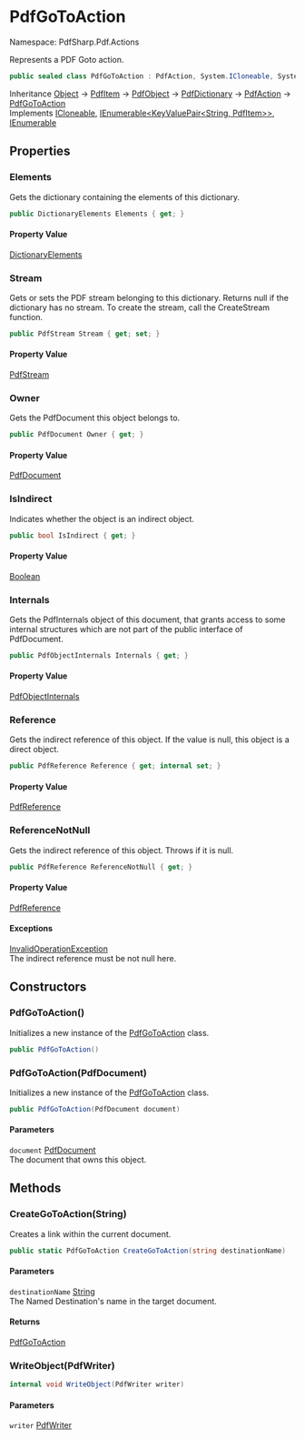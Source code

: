 # PdfGoToAction

Namespace: PdfSharp.Pdf.Actions

Represents a PDF Goto action.

```csharp
public sealed class PdfGoToAction : PdfAction, System.ICloneable, System.Collections.Generic.IEnumerable`1[[System.Collections.Generic.KeyValuePair`2[[System.String, System.Private.CoreLib, Version=6.0.0.0, Culture=neutral, PublicKeyToken=7cec85d7bea7798e],[PdfSharp.Pdf.PdfItem, PdfSharp, Version=0.1.3.0, Culture=neutral, PublicKeyToken=null]], System.Private.CoreLib, Version=6.0.0.0, Culture=neutral, PublicKeyToken=7cec85d7bea7798e]], System.Collections.IEnumerable
```

Inheritance [Object](https://docs.microsoft.com/en-us/dotnet/api/system.object) → [PdfItem](./pdfsharp.pdf.pdfitem) → [PdfObject](./pdfsharp.pdf.pdfobject) → [PdfDictionary](./pdfsharp.pdf.pdfdictionary) → [PdfAction](./pdfsharp.pdf.actions.pdfaction) → [PdfGoToAction](./pdfsharp.pdf.actions.pdfgotoaction)<br>
Implements [ICloneable](https://docs.microsoft.com/en-us/dotnet/api/system.icloneable), [IEnumerable&lt;KeyValuePair&lt;String, PdfItem&gt;&gt;](https://docs.microsoft.com/en-us/dotnet/api/system.collections.generic.ienumerable-1), [IEnumerable](https://docs.microsoft.com/en-us/dotnet/api/system.collections.ienumerable)

## Properties

### **Elements**

Gets the dictionary containing the elements of this dictionary.

```csharp
public DictionaryElements Elements { get; }
```

#### Property Value

[DictionaryElements](./pdfsharp.pdf.pdfdictionary.dictionaryelements)<br>

### **Stream**

Gets or sets the PDF stream belonging to this dictionary. Returns null if the dictionary has
 no stream. To create the stream, call the CreateStream function.

```csharp
public PdfStream Stream { get; set; }
```

#### Property Value

[PdfStream](./pdfsharp.pdf.pdfdictionary.pdfstream)<br>

### **Owner**

Gets the PdfDocument this object belongs to.

```csharp
public PdfDocument Owner { get; }
```

#### Property Value

[PdfDocument](./pdfsharp.pdf.pdfdocument)<br>

### **IsIndirect**

Indicates whether the object is an indirect object.

```csharp
public bool IsIndirect { get; }
```

#### Property Value

[Boolean](https://docs.microsoft.com/en-us/dotnet/api/system.boolean)<br>

### **Internals**

Gets the PdfInternals object of this document, that grants access to some internal structures
 which are not part of the public interface of PdfDocument.

```csharp
public PdfObjectInternals Internals { get; }
```

#### Property Value

[PdfObjectInternals](./pdfsharp.pdf.advanced.pdfobjectinternals)<br>

### **Reference**

Gets the indirect reference of this object. If the value is null, this object is a direct object.

```csharp
public PdfReference Reference { get; internal set; }
```

#### Property Value

[PdfReference](./pdfsharp.pdf.advanced.pdfreference)<br>

### **ReferenceNotNull**

Gets the indirect reference of this object. Throws if it is null.

```csharp
public PdfReference ReferenceNotNull { get; }
```

#### Property Value

[PdfReference](./pdfsharp.pdf.advanced.pdfreference)<br>

#### Exceptions

[InvalidOperationException](https://docs.microsoft.com/en-us/dotnet/api/system.invalidoperationexception)<br>
The indirect reference must be not null here.

## Constructors

### **PdfGoToAction()**

Initializes a new instance of the [PdfGoToAction](./pdfsharp.pdf.actions.pdfgotoaction) class.

```csharp
public PdfGoToAction()
```

### **PdfGoToAction(PdfDocument)**

Initializes a new instance of the [PdfGoToAction](./pdfsharp.pdf.actions.pdfgotoaction) class.

```csharp
public PdfGoToAction(PdfDocument document)
```

#### Parameters

`document` [PdfDocument](./pdfsharp.pdf.pdfdocument)<br>
The document that owns this object.

## Methods

### **CreateGoToAction(String)**

Creates a link within the current document.

```csharp
public static PdfGoToAction CreateGoToAction(string destinationName)
```

#### Parameters

`destinationName` [String](https://docs.microsoft.com/en-us/dotnet/api/system.string)<br>
The Named Destination's name in the target document.

#### Returns

[PdfGoToAction](./pdfsharp.pdf.actions.pdfgotoaction)<br>

### **WriteObject(PdfWriter)**

```csharp
internal void WriteObject(PdfWriter writer)
```

#### Parameters

`writer` [PdfWriter](./pdfsharp.pdf.io.pdfwriter)<br>
